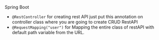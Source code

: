 Spring Boot
- ```@RestController``` for creating rest API just put this annotation on controller class where you are going to create CRUD RestAPI
- ```@RequestMapping("user")``` for Mapping the entire class of restAPI with default path variable from the URL.
